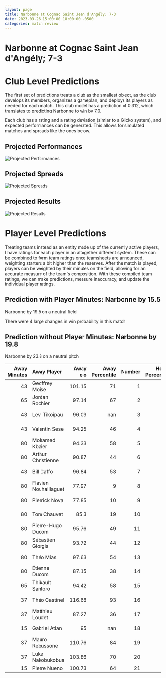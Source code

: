 ```yaml
---  
layout: page  
title: Narbonne at Cognac Saint Jean d'Angély; 7-3  
date: 2023-03-26 15:00:00 18:00:00 -0500  
categories: match review  
---
```

# Narbonne at Cognac Saint Jean d'Angély; 7-3

# Club Level Predictions


The first set of predictions treats a club as the smallest object, as the club develops its members, organizes a gameplan, and deploys its players as needed for each match. This club model has a prediction of 0.312, which translates to predicting Narbonne to win by 7.0.

Each club has a rating and a rating deviation (simiar to a Glicko system), and expected performances can be generated. This allows for simulated matches and spreads like the ones below.
## Projected Performances


![Projected Performances](plots/performances_2023-03-26-CognacSaintJeand'Angély-Narbonne.png)
## Projected Spreads


![Projected Spreads](plots/spreads_2023-03-26-CognacSaintJeand'Angély-Narbonne.png)
## Projected Results


![Projected Results](plots/resultbar_2023-03-26-CognacSaintJeand'Angély-Narbonne.png)
# Player Level Predictions


Treating teams instead as an entity made up of the currently active players, I have ratings for each player in an altogether different system. These can be combined to form team ratings once teamsheets are announced, weighting starters a bit higher than the reserves. After the match is played, players can be weighted by their minutes on the field, allowing for an accurate measure of the team's composition. With these compiled team ratings, we can make predictions, measure inaccuracy, and update the individual player ratings.
## Prediction with Player Minutes: Narbonne by 15.5


Narbonne by 19.5 on a neutral field

There were 4 large changes in win probability in this match
## Prediction without Player Minutes: Narbonne by 19.8


Narbonne by 23.8 on a neutral pitch



|   Away Minutes | Away Player           |   Away elo |   Away Percentile |   Number |   Home Percentile |   Home elo | Home Player      |   Home Minutes |
|---------------:|:----------------------|-----------:|------------------:|---------:|------------------:|-----------:|:-----------------|---------------:|
|             43 | Geoffrey Moise        |     101.15 |                71 |        1 |                45 |      94.09 | Kevin Tougne     |             80 |
|             65 | Jordan Rochier        |      97.14 |                67 |        2 |                11 |      79.43 | Paul Sauzaret    |             80 |
|             43 | Levi Tikoipau         |      96.09 |               nan |        3 |                36 |      91.31 | Maxime Gau       |             80 |
|             43 | Valentin Sese         |      94.25 |                46 |        4 |                 0 |      46.71 | Utu Maninoa      |             75 |
|             80 | Mohamed Kbaier        |      94.33 |                58 |        5 |                 1 |      50.27 | Clément Praud    |             80 |
|             80 | Arthur Christienne    |      90.87 |                44 |        6 |                25 |      87.83 | Matthieu Thomas  |             80 |
|             43 | Bill Caffo            |      96.84 |                53 |        7 |                 2 |      60.21 | Lucas Gulizzi    |             41 |
|             80 | Flavien Nouhaillaguet |      77.97 |                 9 |        8 |                15 |      82.2  | Filipe Manu      |             80 |
|             80 | Pierrick Nova         |      77.85 |                10 |        9 |                11 |      78.46 | Mathieu Billou   |             75 |
|             80 | Tom Chauvet           |      85.3  |                19 |       10 |                32 |      90.13 | Serafin Bordoli  |             80 |
|             80 | Pierre-Hugo Ducom     |      95.76 |                49 |       11 |                 7 |      73.57 | Eneri Lotawa     |             80 |
|             80 | Sébastien Giorgis     |      93.72 |                44 |       12 |                32 |      89.64 | Henry Tuilagi    |             80 |
|             80 | Théo Mias             |      97.63 |                54 |       13 |                52 |      96.79 | Isimeli Kuruibua |             80 |
|             80 | Étienne Ducom         |      87.15 |                38 |       14 |                18 |      84.57 | Jone Tuva        |             42 |
|             65 | Thibault Santoro      |      94.42 |                58 |       15 |                18 |      82.6  | Dany Antunes     |             80 |
|             37 | Théo Castinel         |     116.68 |                93 |       16 |                 2 |      57.13 | Thomas Toevalu   |              5 |
|             37 | Matthieu Loudet       |      87.27 |                36 |       17 |                71 |     103.81 | Damien Bonnet    |             39 |
|             15 | Gabriel Atlan         |      95    |               nan |       18 |                40 |      92.13 | William Beaudon  |              5 |
|             37 | Mauro Rebussone       |     110.76 |                84 |       19 |                 3 |      62.98 | Vincent Pageneau |             38 |
|             37 | Luke Nakobukobua      |     103.86 |                70 |       20 |               nan |     nan    | nan              |            nan |
|             15 | Pierre Nueno          |     100.73 |                64 |       21 |               nan |     nan    | nan              |            nan |

